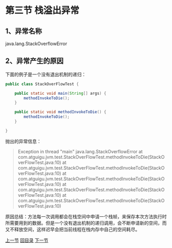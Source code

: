 

# 第三节 栈溢出异常



## 1、异常名称

java.lang.StackOverflowError



## 2、异常产生的原因

下面的例子是一个没有退出机制的递归：

```java
public class StackOverFlowTest {

    public static void main(String[] args) {
        methodInvokeToDie();
    }

    public static void methodInvokeToDie() {
        methodInvokeToDie();
    }

}
```



抛出的异常信息：

> Exception in thread "main" java.lang.StackOverflowError
> 	at com.atguigu.jvm.test.StackOverFlowTest.methodInvokeToDie(StackOverFlowTest.java:10)
> 	at com.atguigu.jvm.test.StackOverFlowTest.methodInvokeToDie(StackOverFlowTest.java:10)
> 	at com.atguigu.jvm.test.StackOverFlowTest.methodInvokeToDie(StackOverFlowTest.java:10)
> 	at com.atguigu.jvm.test.StackOverFlowTest.methodInvokeToDie(StackOverFlowTest.java:10)
> 	at com.atguigu.jvm.test.StackOverFlowTest.methodInvokeToDie(StackOverFlowTest.java:10)



原因总结：方法每一次调用都会在栈空间中申请一个栈帧，来保存本次方法执行时所需要用到的数据。但是一个没有退出机制的递归调用，会不断申请新的空间，而又不释放空间，这样迟早会把当前线程在栈内存中自己的空间耗尽。





[上一节](verse02.html) [回目录](index.html) [下一节](verse04.html)